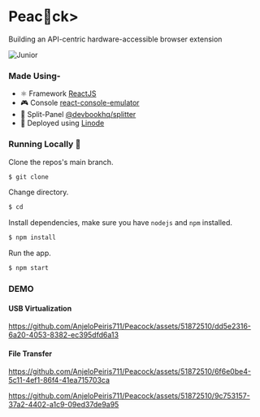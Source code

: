 # Peac🦚ck>
Building an API-centric hardware-accessible
browser extension 

![Junior](https://img.shields.io/badge/POWERED%20BY-Junior-brightgreen?style=for-the-badge&logoColor=white&label=Powered%20By)

### Made Using-
- ⚛  Framework [ReactJS](https://reactjs.org/)
- 🎮 Console [react-console-emulator](https://github.com/linuswillner/react-console-emulator)
- 🖖 Split-Panel [@devbookhq/splitter](https://www.npmjs.com/package/@devbookhq/splitter)
- 🚀 Deployed using [Linode](https://)

### Running Locally 🚀
Clone the repos's main branch.
```sh
$ git clone 
```
Change directory.
```sh
$ cd 
```
Install dependencies, make sure you have `nodejs` and `npm` installed.
```sh
$ npm install
```
Run the app.
```sh
$ npm start
```

### DEMO

#### USB Virtualization
https://github.com/AnjeloPeiris711/Peacock/assets/51872510/dd5e2316-6a20-4053-8382-ec395dfd6a13

#### File Transfer

https://github.com/AnjeloPeiris711/Peacock/assets/51872510/6f6e0be4-5c11-4ef1-86f4-41ea715703ca


https://github.com/AnjeloPeiris711/Peacock/assets/51872510/9c753157-37a2-4402-a1c9-09ed37de9a95





